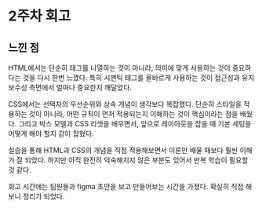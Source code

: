 # 2주차 회고
## 느낀 점
HTML에서는 단순히 태그를 나열하는 것이 아니라, 의미에 맞게 사용하는 것이 중요하다는 것을 다시 한번 느꼈다. 특히 시맨틱 태그를 올바르게 사용하는 것이 접근성과 유지보수성 측면에서 얼마나 중요한지 깨달았다.

CSS에서는 선택자의 우선순위와 상속 개념이 생각보다 복잡했다. 단순히 스타일을 적용하는 것이 아니라, 어떤 규칙이 먼저 적용되는지 이해하는 것이 핵심이라는 점을 배웠다. 그리고 박스 모델과 CSS 리셋을 배우면서, 앞으로 레이아웃을 잡을 때 기본 세팅을 어떻게 해야 할지 감이 잡혔다.

실습을 통해 HTML과 CSS의 개념을 직접 적용해보면서 이론만 배울 때보다 훨씬 이해가 잘 되었다. 하지만 아직 완전히 익숙해지지 않은 부분도 있어서 반복 학습이 필요할 것 같다.

회고 시간에는 팀원들과 figma 초안을 보고 만들어보는 시간을 가졌다. 확실히 직접 해보니 정리가 되었다.